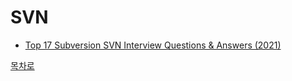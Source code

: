 # SVN
* [Top 17 Subversion SVN Interview Questions & Answers (2021)](https://github.com/smpark1020/tech-interview/tree/master/SVN/Top%2017%20Subversion%20SVN%20Interview%20Questions%20%26%20Answers%20(2021)#top-17-subversion-svn-interview-questions--answers-2021)

[목차로](https://github.com/smpark1020/tech-interview#%EB%AA%A9%EC%B0%A8)
